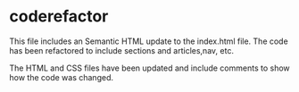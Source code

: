 # coderefactor

This file includes an Semantic HTML update to the index.html file. The code has been refactored to include sections and articles,nav, etc. 

The HTML and CSS files have been updated and include comments to show how the code was changed. 